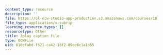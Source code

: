 ```yaml
---
content_type: resource
description: ''
file: https://ol-ocw-studio-app-production.s3.amazonaws.com/courses/18-06sc-linear-algebra-fall-2011/610efabdf621ca4218f289ae6c1a1b55_13r9QY6cmjc.srt
file_type: application/x-subrip
learning_resource_types: []
resourcetype: Other
title: 3play caption file
type: OCWFile
uid: 610efabd-f621-ca42-18f2-89ae6c1a1b55
---
```

